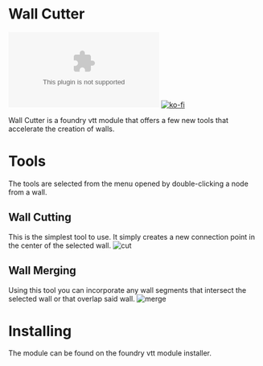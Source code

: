 # Wall Cutter
![downloads](https://img.shields.io/github/downloads/HadaIonut/WallCutter/v1.0.0/WallCutter.zip?style=for-the-badge)
[![ko-fi](https://www.ko-fi.com/img/githubbutton_sm.svg)](https://ko-fi.com/A0A32J9GM)

Wall Cutter is a foundry vtt module that offers a few new tools that accelerate the creation of walls.

# Tools

The tools are selected from the menu opened by double-clicking a node from a wall.

## Wall Cutting

This is the simplest tool to use. It simply creates a new connection point in the center of the selected wall.
![cut](https://i.imgur.com/WMyfwoG.gif)

## Wall Merging

Using this tool you can incorporate any wall segments that intersect the selected wall or that overlap said wall.
![merge](https://i.imgur.com/tz9aFxF.gif)

# Installing

The module can be found on the foundry vtt module installer.
